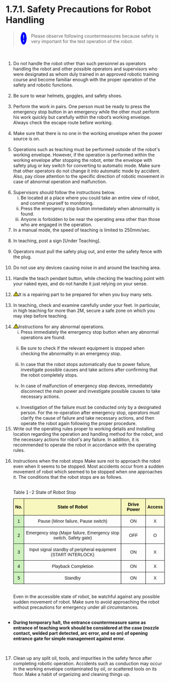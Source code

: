 ﻿# 1.7.1. Safety Precautions for Robot Handling

<blockquote>
<table border="0">
    <thead>
        <tr>
            <td>
            <div align="center">
              <img src="../../_assets/강제표시.png" width = 40 height = 40>
            <div>
            </td> 
            <td colspan="4"> 
                Please observe following countermeasures because safety is very important for the test operation of the robot.
            </td>
        </tr>
    </thead>
</table>  
</blockquote><br>



<ol style="list-style-type:decimal" start="1">
		<li>
Do not handle the robot other than such personnel as operators handling the robot and other possible operators and supervisors who were designated as whom duly trained in an approved robotic training course and become familiar enough with the proper operation of the safety and robotic functions. 
</li><br>
    <li>
Be sure to wear helmets, goggles, and safety shoes. 
</li><br>
    <li>
Perform the work in pairs. One person must be ready to press the emergency stop button in an emergency while the other must perform his work quickly but carefully within the robot’s working envelope. Always check the escape route before working. 
</li><br>
    <li>
Make sure that there is no one in the working envelope when the power source is on. 
</li><br>
    <li>
Operations such as teaching must be performed outside of the robot's working envelope. However, if the operation is performed within the working envelope after stopping the robot, enter the envelope with safety plug or key switch for converting to automatic mode. Make sure that other operators do not change it into automatic mode by accident. Also, pay close attention to the specific direction of robotic movement in case of abnormal operation and malfunction. 
</li><br>
    <li>
Supervisors should follow the instructions below. 
<ol style="list-style-type:lower-roman" start="1">
    <li>
Be located at a place where you could take an entire view of robot, and commit yourself to monitoring.
</li>
<li>
Press the emergency stop button immediately when abnormality is found. 
</li>
    <li>
Anyone is forbidden to be near the operating area other than those who are engaged in the operation.
</li>
</ol>
<li>
In a manual mode, the speed of teaching is limited to 250mm/sec. 
</li><br>
    <li>
In teaching, post a sign [Under Teaching]. 
</li><br>
    <li>
Operators must pull the safety plug out, and enter the safety fence with the plug. 
</li><br>
    <li>
Do not use any devices causing noise in and around the teaching area. 
</li><br>
    <li>
Handle the teach pendant button, while checking the teaching point with your naked eyes, and do not handle it just relying on your sense. 
</li><br>
    <li>
<img src="../../_assets/작은주의표시.png">It is a repairing part to be prepared for when you buy many sets. 
</li><br>
    <li>
In teaching, check and examine carefully under your feet. In particular, in high teaching for more than 2M, secure a safe zone on which you may step before teaching. 
</li><br>
    <li>
<img src="../../_assets/작은주의표시.png">Instructions for any abnormal operations. 
<ol style="list-style-type:lower-roman" start="1">
    <li> Press immediately the emergency stop button when any abnormal operations are found. 
</li><br>
    <li>
Be sure to check if the relevant equipment is stopped when checking the abnormality in an emergency stop. 
</li><br>
    <li>
In case that the robot stops automatically due to power failure, investigate possible causes and take actions after confirming that the robot completely stops. 
</li><br>
    <li>
In case of malfunction of emergency stop devices, immediately disconnect the main power and investigate possible causes to take necessary actions. 
</li><br>
    <li>
Investigation of the failure must be conducted only by a designated person. For the re-operation after emergency stop, operators must clarify the cause of failure and take necessary actions, and then operate the robot again following the proper procedure. 
</li></ol>
    <li>
Write out the operating rules proper to working details and installing location regarding the operation and handling method for the robot, and the necessary actions for robot's any failure. In addition, it is recommended to operate the robot in accordance with the operating rules. 
</li><br>
    <li>
Instructions when the robot stops 
Make sure not to approach the robot even when it seems to be stopped. Most accidents occur from a sudden movement of robot which seemed to be stopped when one approaches it. The conditions that the robot stops are as follows.
        </li><br> 
            <style type="text/css">
                .tg  {border-collapse:collapse;border-spacing:0;margin-left:auto;margin-right:auto;}
                .tg caption{caption-side: top;text-align: left;}
                .tg td{border-color:black;border-style:solid;border-width:1px;font-family:Arial, sans-serif;font-size:14px;
                overflow:hidden;padding:10px 5px;word-break:normal;}
                .tg th{border-color:black;border-style:solid;border-width:1px;font-family:Arial, sans-serif;font-size:14px;
                font-weight:normal;overflow:hidden;padding:10px 5px;word-break:normal;}
                .tg .tg-osmi{background-color:#f8f8be;color:#000000;font-weight:bold;text-align:center;vertical-align:middle}
                .tg .tg-bb96{background-color:#ccf1bc;color:#000000;text-align:center;vertical-align:middle}
                .tg .tg-nrix{text-align:center;vertical-align:middle}
            </style>
            <table class="tg">
                <caption>Table 1-2 State of Robot Stop</caption> 
                <thead>
                <tr>
                    <th class="tg-osmi">No.</th>
                    <th class="tg-osmi">State of Robot</th>
                    <th class="tg-osmi">Drive Power</th>
                    <th class="tg-osmi">Access</th>
                </tr>
                </thead>
                <tbody>
                <tr>
                    <td class="tg-bb96">1</td>
                    <td class="tg-nrix">Pause (Minor failure, Pause switch)</td>
                    <td class="tg-nrix">ON</td>
                    <td class="tg-nrix">X</td>
                </tr>
                <tr>
                    <td class="tg-bb96">2</td>
                    <td class="tg-nrix">Emergency stop (Major failure, Emergency stop switch, Safety gate)</td>
                    <td class="tg-nrix">OFF</td>
                    <td class="tg-nrix">O</td>
                </tr>
                <tr>
                    <td class="tg-bb96">3</td>
                    <td class="tg-nrix">Input signal standby of peripheral equipment (START INTERLOCK)</td>
                    <td class="tg-nrix">ON</td>
                    <td class="tg-nrix">X</td>
                </tr>
                <tr>
                    <td class="tg-bb96">4</td>
                    <td class="tg-nrix">Playback Completion</td>
                    <td class="tg-nrix">ON</td>
                    <td class="tg-nrix">X</td>
                </tr>
                <tr>
                    <td class="tg-bb96">5</td>
                    <td class="tg-nrix">Standby</td>
                    <td class="tg-nrix">ON</td>
                    <td class="tg-nrix">X</td>
                </tr>
                </tbody>
            </table><br>
            Even in the accessible state of robot, be watchful against any possible sudden movement of robot. Make sure to avoid approaching the robot without precautions for emergency under all circumstances.<br><br>            
</ol>

<ol style="list-style-position: outside; list-style-type:square;" start="1">
    <li>
        <b>
        During temporary halt, the entrance countermeasure same as entrance of teaching work should be considered at the case (nozzle contact, welded part detected, arc error, and so on) of opening entrance gate for simple management against error.
        </b>
    </li>
</ol><br>

<ol style="list-style-type:decimal" start="17">
    <li>
        Clean up any split oil, tools, and impurities in the safety fence after completing robotic operation. Accidents such as conduction may occur in the working envelope contaminated by oil, or scattered tools on its floor. Make a habit of organizing and cleaning things up. 
    </li>
</ol>